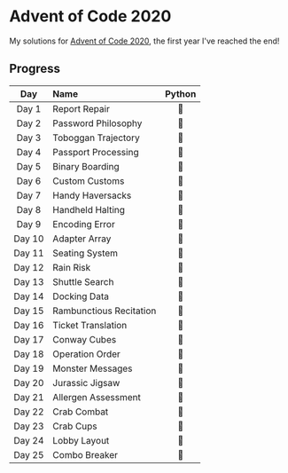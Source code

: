 # Advent of Code 2020
My solutions for [Advent of Code 2020](https://adventofcode.com/2020/), the first year I've reached the end!

## Progress
| Day    | Name                        | Python |
|:------:|:----------------------------|:------:|
| Day 1  | Report Repair               | 🎄 |
| Day 2  | Password Philosophy         | 🎄️ |
| Day 3  | Toboggan Trajectory         | 🎄️ |
| Day 4  | Passport Processing         | 🎄 |
| Day 5  | Binary Boarding             | 🎄️ |
| Day 6  | Custom Customs              | 🎄 |
| Day 7  | Handy Haversacks            | 🎄 |
| Day 8  | Handheld Halting            | 🎄 |
| Day 9  | Encoding Error              | 🎄️ |
| Day 10 | Adapter Array               | 🎄 |
| Day 11 | Seating System              | 🎄 |
| Day 12 | Rain Risk                   | 🎄 |
| Day 13 | Shuttle Search              | 🎄 |
| Day 14 | Docking Data                | 🎄 |
| Day 15 | Rambunctious Recitation     | 🎄 |
| Day 16 | Ticket Translation          | 🎄 |
| Day 17 | Conway Cubes                | 🎄 |
| Day 18 | Operation Order             | 🎄️ |
| Day 19 | Monster Messages            | 🎄 |
| Day 20 | Jurassic Jigsaw             | 🎄 |
| Day 21 | Allergen Assessment         | 🎄 |
| Day 22 | Crab Combat                 | 🎄 |
| Day 23 | Crab Cups                   | 🎄️ |
| Day 24 | Lobby Layout                | 🎄 |
| Day 25 | Combo Breaker               | 🎄 |
